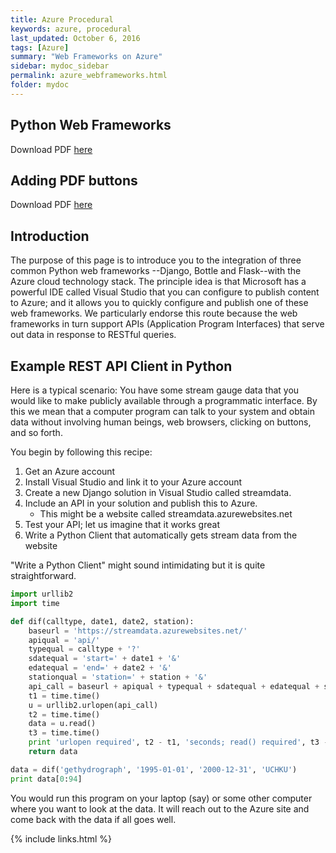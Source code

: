 ```yaml
---
title: Azure Procedural
keywords: azure, procedural
last_updated: October 6, 2016
tags: [Azure]
summary: "Web Frameworks on Azure"
sidebar: mydoc_sidebar
permalink: azure_webframeworks.html
folder: mydoc
---
```


## Python Web Frameworks 
Download PDF [here](/documentation/pdf/Doc01_PythonWebFrameworkBasics.pdf) 

## Adding PDF buttons
Download PDF [here](/documentation/pdf/Doc02_Djargon_on_Azure_Add_PDF_Button.pdf)

## Introduction
The purpose of this page is to introduce you to the integration of three common Python web frameworks
--Django, Bottle and Flask--with the Azure cloud technology stack. The principle idea is that Microsoft 
has a powerful IDE called Visual Studio that you can configure to publish content to Azure; and it 
allows you to quickly configure and publish one of these web frameworks. We particularly endorse this
route because the web frameworks in turn support APIs (Application Program Interfaces) that serve out 
data in response to RESTful queries. 

## Example REST API Client in Python

Here is a typical scenario: You have some stream gauge data that you would like to make publicly available 
through a programmatic interface. By this we mean that a computer program can talk to your system and obtain
data without involving human beings, web browsers, clicking on <Download> buttons, and so forth. 


You begin by following this recipe: 

1. Get an Azure account
2. Install Visual Studio and link it to your Azure account
3. Create a new Django solution in Visual Studio called streamdata. 
4. Include an API in your solution and publish this to Azure.
      - This might be a website called streamdata.azurewebsites.net
5. Test your API; let us imagine that it works great
6. Write a Python Client that automatically gets stream data from the website

"Write a Python Client" might sound intimidating but it is quite straightforward. 

```python
import urllib2
import time

def dif(calltype, date1, date2, station):
    baseurl = 'https://streamdata.azurewebsites.net/'
    apiqual = 'api/'
    typequal = calltype + '?'
    sdatequal = 'start=' + date1 + '&'
    edatequal = 'end=' + date2 + '&'
    stationqual = 'station=' + station + '&'
    api_call = baseurl + apiqual + typequal + sdatequal + edatequal + stationqual
    t1 = time.time()
    u = urllib2.urlopen(api_call)
    t2 = time.time()
    data = u.read()
    t3 = time.time()
    print 'urlopen required', t2 - t1, 'seconds; read() required', t3 - t2, 'seconds'
    return data

data = dif('gethydrograph', '1995-01-01', '2000-12-31', 'UCHKU')
print data[0:94]
```

You would run this program on your laptop (say) or some other computer where you want to look
at the data. It will reach out to the Azure site and come back with the data if all goes well.

{% include links.html %}
